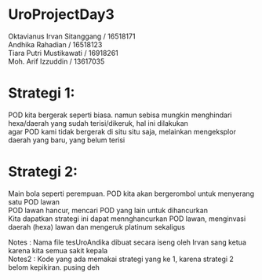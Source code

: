 # UroProjectDay3

Oktavianus Irvan Sitanggang / 16518171 <br />
Andhika Rahadian / 16518123 <br />
Tiara Putri Mustikawati / 16918261 <br />
Moh. Arif Izzuddin / 13617035 <br />

# Strategi 1:
POD kita bergerak seperti biasa. namun sebisa mungkin  menghindari hexa/daerah yang sudah terisi/dikeruk, hal ini dilakukan <br />
agar POD kami tidak bergerak di situ situ saja, melainkan mengeksplor daerah yang baru, yang belum terisi <br />

# Strategi 2:
Main bola seperti perempuan. POD kita akan bergerombol untuk menyerang satu POD lawan <br />
POD lawan hancur, mencari POD yang lain untuk dihancurkan <br />
Kita dapatkan strategi ini dapat mennghancurkan POD lawan, menginvasi daerah (hexa) lawan dan mengeruk platinum sekaligus <br />



Notes : Nama file tesUroAndika dibuat secara iseng oleh Irvan sang ketua karena kita semua sakit kepala <br />
Notes2 : Kode yang ada memakai strategi yang ke 1, karena strategi 2 belom kepikiran. pusing deh <br />


